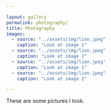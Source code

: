 ```yaml
---

layout: gallery
permalink: photography/
title: Photography
images:
  - source: "../assets/img/lion.jpeg"
    caption: "Look at image 1"
  - source: "../assets/img/lion.jpeg"
    caption: "Look at image 2"
  - source: "../assets/img/lion.jpeg"
    caption: "Look at image 1"
  - source: "../assets/img/lion.jpeg"
    caption: "Look at image 2"

---
```

These are some pictures I took.